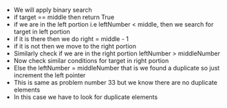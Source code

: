- We will apply binary search 
- if target == middle then return True
- if we are in the left portion i.e leftNumber < middle, then we search for target in left portion
- if it is there then we do right = middle - 1
- if it is not then we move to the right portion
- Similarly check if we are in the right portion leftNumber > middleNumber
- Now check similar conditions for target in right portion
- Else the leftNumber = middleNumber that is we found a duplicate so just increment the left pointer
- This is same as problem number 33 but we know there are no duplicate elements
- In this case we have to look for duplicate elements
